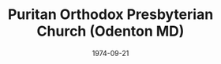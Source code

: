 ---
date: &id001 1974-09-21
end_date: null
location:
  address: ''
  city: Odenton
  state: MD
minister:
- end: 1975-01-01
  name: James West
  start: 1974-01-01
  type: pastor
- end: 1979-01-01
  name: Wallace Marshall
  start: 1975-01-01
  type: pastor
- end: 2004-12-31
  name: Robert Lucas
  start: 1979-01-01
  type: supply
ministers:
- James West
- Wallace Marshall
- Robert Lucas
name: Puritan Orthodox Presbyterian Church
names:
- end: 2004-12-31
  name: Puritan Orthodox Presbyterian Church
  start: 1974-09-21
origination_date: *id001
raw_data: "MD Odenton\n\nPuritan Orthodox Presbyterian Church  (September 21,\
  \ 1974\u2013December 31, 2004)\nPastors: James West, 1974\u201375\nWallace Marshall,\
  \ 1975\u201379\nSupply:  Robert Lucas, 1979\u20132004"
received_from: null
states:
- MD
status:
  active: false
  end_date: 2004-12-31
  reason: null
  received_from: null
  withdrawal_to: null
title: Puritan Orthodox Presbyterian Church (Odenton MD)

---